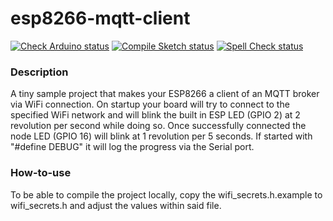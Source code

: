 # esp8266-mqtt-client
[![Check Arduino status](https://github.com/TheRealArthurDent/esp8266-mqtt-client/actions/workflows/check-arduino.yml/badge.svg)](https://github.com/TheRealArthurDent/esp8266-mqtt-client/actions/workflows/check-arduino.yml)
[![Compile Sketch status](https://github.com/TheRealArthurDent/esp8266-mqtt-client/actions/workflows/compile-sketch.yml/badge.svg)](https://github.com/TheRealArthurDent/esp8266-mqtt-client/actions/workflows/compile-sketch.yml)
[![Spell Check status](https://github.com/TheRealArthurDent/esp8266-mqtt-client/actions/workflows/spell-check.yml/badge.svg)](https://github.com/TheRealArthurDent/esp8266-mqtt-client/actions/workflows/spell-check.yml)

### Description

A tiny sample project that makes your ESP8266 a client of an MQTT broker via WiFi connection.
On startup your board will try to connect to the specified WiFi network and will blink the built in ESP LED (GPIO 2) at 2 revolution per second while doing so.
Once successfully connected the node LED (GPIO 16) will blink at 1 revolution per 5 seconds.
If started with "#define DEBUG" it will log the progress via the Serial port.

### How-to-use

To be able to compile the project locally, copy the wifi_secrets.h.example to wifi_secrets.h and adjust the values within said file.
